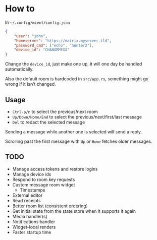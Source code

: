 # How to

In `~/.config/mient/config.json`
```json
{
    "user": "john",
    "homeserver": "https://matrix.myserver.tld",
    "password_cmd": ["echo", "hunter2"],
    "device_id": "CHANGEMEXX"
}
```

Change the `device_id`, just make one up, it will one day be handled automatically.

Also the default room is hardcoded in `src/app.rs`, something might go wrong if
it isn't changed.

## Usage

- `Ctrl-p/n` to select the previous/next room
- `Up/Down/Home/End` to select the previous/next/first/last message
- `Del` to redact the selected message

Sending a message while another one is selected will send a reply.

Scrolling past the first message with `Up` or `Home` fetches older messages.

## TODO

- Manage access tokens and restore logins
- Manage device ids
- Respond to room key requests
- Custom message room widget
  - Timestamps
- External editor
- Read receipts
- Better room list (consistent ordering)
- Get initial state from the state store when it supports it again
- Media handler(s)
- Notifications handler
- Widget-local renders
- Faster startup time
